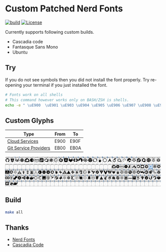 # Custom Patched Nerd Fonts

[![build](https://github.com/tprasadtp/starship-fonts/workflows/build/badge.svg)](https://github.com/tprasadtp/starship-fonts/actions?query=workflow%3Abuild)
[![License](https://img.shields.io/badge/license-MIT-orange?labelColor=313131)](https://github.com/tprasadtp/starship-fonts/blob/master/LICENSE)

Currently supports following custom builds.

  - Cascadia code
  - Fantasque Sans Mono
  - Ubuntu

## Try

If you do not see symbols then you did not install the font properly. Try re-opening your terminal if you just installed the font.
```bash
# Fonts work on all shells
# This command however works only on BASH/ZSH is shells.
echo -e " \uE900  \uE901 \uE903 \uE904 \uE905 \uE906 \uE907 \uE908 \uE909 \uE90a \uE90b \uE90c"
```

## Custom Glyphs

| Type | From | To
|---|---|---
| [Cloud Services](./docs/cloud-services.png) | E900 | E90F
| [Git Service Providers](./docs/git-remotes.png) | EB00 | EB0A

![git-remotes](./docs/git-remotes.png)
![others](./docs/starship.png)


## Build

```bash
make all
```

## Thanks

- [Nerd Fonts](https://github.com/ryanoasis/nerd-fonts)
- [Cascadia Code](https://github.com/microsoft/cascadia-code)
